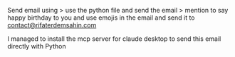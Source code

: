 Send email using > use the python file and send the email > mention to say happy birthday to you and use emojis in the email and send it to contact@rifaterdemsahin.com



I managed to install the mcp server for claude desktop to send this email  directly with Python
